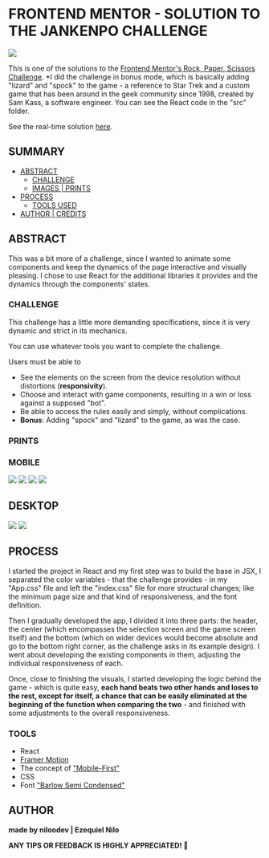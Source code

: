 # FRONTEND MENTOR - SOLUTION TO THE JANKENPO CHALLENGE 

![](./screenshots/desktop-home.png)

This is one of the solutions to the [Frontend Mentor's Rock, Paper, Scissors Challenge](https://www.frontendmentor.io/challenges/calculator-app-9lteq5N29).
*I did the challenge in bonus mode, which is basically adding "lizard" and "spock" to the game - a reference to Star Trek and a custom game that has been around in the geek community since 1998, created by Sam Kass, a software engineer.
You can see the React code in the "src" folder.

See the real-time solution [here](https://jankenpo-challenge.vercel.app/).

## SUMMARY

- [ABSTRACT](#ABSTRACT)
  - [CHALLENGE](#CHALLENGE)
  - [IMAGES | PRINTS](#PRINTS)
- [PROCESS](#PROCESS)
  - [TOOLS USED](#TOOLS)
- [AUTHOR | CREDITS](#AUTHOR)

## ABSTRACT
This was a bit more of a challenge, since I wanted to animate some components and keep the dynamics of the page interactive and visually pleasing. I chose to use React for the additional libraries it provides and the dynamics through the components' states.


### CHALLENGE

This challenge has a little more demanding specifications, since it is very dynamic and strict in its mechanics.

You can use whatever tools you want to complete the challenge.

Users must be able to

- See the elements on the screen from the device resolution without distortions (**responsivity**).
- Choose and interact with game components, resulting in a win or loss against a supposed "bot".
- Be able to access the rules easily and simply, without complications.
- **Bonus**: Adding "spock" and "lizard" to the game, as was the case.

### PRINTS

### MOBILE
![](./screenshots/mobile-home.png)
![](./screenshots/mobile-pre-game.png)
![](./screenshots/mobile-game.png)
![](./screenshots/mobile-rules.png)

## DESKTOP
![](./screenshots/desktop-game.png)
![](./screenshots/desktop-rules.png)

## PROCESS
I started the project in React and my first step was to build the base in JSX, I separated the color variables - that the challenge provides - in my "App.css" file and left the "index.css" file for more structural changes; like the minimum page size and that kind of responsiveness, and the font definition.

Then I gradually developed the app, I divided it into three parts: the header, the center (which encompasses the selection screen and the game screen itself) and the bottom (which on wider devices would become absolute and go to the bottom right corner, as the challenge asks in its example design). I went about developing the existing components in them, adjusting the individual responsiveness of each.

Once, close to finishing the visuals, I started developing the logic behind the game - which is quite easy, **each hand beats two other hands and loses to the rest, except for itself, a chance that can be easily eliminated at the beginning of the function when comparing the two** - and finished with some adjustments to the overall responsiveness.

### TOOLS

- React
- [Framer Motion](https://www.framer.com/motion/)
- The concept of ["Mobile-First"](https://www.youtube.com/watch?v=g_gXar45uR8)
- CSS
- Font ["Barlow Semi Condensed"](https://fonts.google.com/specimen/Barlow+Semi+Condensed)

## AUTHOR
**made by niloodev | Ezequiel Nilo**

**ANY TIPS OR FEEDBACK IS HIGHLY APPRECIATED! 🐸**
